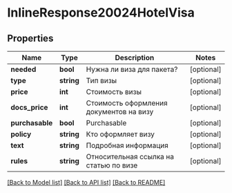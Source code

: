 # InlineResponse20024HotelVisa

## Properties
Name | Type | Description | Notes
------------ | ------------- | ------------- | -------------
**needed** | **bool** | Нужна ли виза для пакета? | [optional] 
**type** | **string** | Тип визы | [optional] 
**price** | **int** | Стоимость визы | [optional] 
**docs_price** | **int** | Стоимость оформления документов на визу | [optional] 
**purchasable** | **bool** | Purchasable | [optional] 
**policy** | **string** | Кто оформляет визу | [optional] 
**text** | **string** | Подробная информация | [optional] 
**rules** | **string** | Относительная ссылка на статью по визе | [optional] 

[[Back to Model list]](../../README.md#documentation-for-models) [[Back to API list]](../../README.md#documentation-for-api-endpoints) [[Back to README]](../../README.md)

